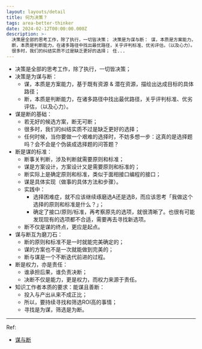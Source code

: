 ```yaml
---
layout: layouts/detail
title: 何为决策？
tags: area-better-thinker
date: 2024-02-12T00:00:00.000Z
description: >-
  决策是全部的思考工作，除了执行，一切皆决策； 决策是为谋与断： 谋，本质是方案能力，基于既有资源 & 潜在资源，描绘出达成目标的具体路径；
  断，本质是判断能力，在诸多路径中找出最优路径，关乎评判标准、优劣评估，（以及心力）。 谋是断的基础： 若无好的候选方案，断无可断；
  很多时，我们的纠结实质不过是缺乏更好的选择； 任...
---
```

* 决策是全部的思考工作，除了执行，一切皆决策；
* 决策是为谋与断：
  * 谋，本质是方案能力，基于既有资源 & 潜在资源，描绘出达成目标的具体路径；
  * 断，本质是判断能力，在诸多路径中找出最优路径，关乎评判标准、优劣评估，（以及心力）。
* 谋是断的基础：
  * 若无好的候选方案，断无可断；
  * 很多时，我们的纠结实质不过是缺乏更好的选择；
  * 任何时候，当你要做一个艰难的选择时，不妨多想一步：这真的是选择题吗？会不会是个伪装成选择题的问答题？
* 断是谋的标准：
  * 断事关判断，涉及判断就需要原则和标准；
  * 谋是方案设计，方案设计又是需要原则和标准的；
  * 断实际上是确定原则和标准，类似于面相接口编程的接口；
  * 谋是具体实现（做事的具体方法和步骤）。
  * 实践中：
    * 选择困难症，就不应该继续琢磨选A还是选B，而应该思考「我做这个选择的原则和标准是什么？」；
    * 确定了接口/原则/标准，再考察原先的选项，就很清晰了。也很有可能发现现有的选项都不合适，需要再去寻找新选项。
  * 断不仅是谋的终点，更应是起点。
* 谋与断互为磨刀石：
  * 断的原则和标准不是一时就能完美确定的；
  * 谋的方案也不是一次就能做到完美的；
  * 断与谋是一个不断迭代前进的过程。
* 断是权力，亦是责任：
  * 谁承担后果，谁负责决断；
  * 决断不仅是能力，更是权力，而权力来源于责任。
* 知识工作者本质的要求：能谋且善断：
  * 投入与产出从来不成正比；
  * 所以，要持续寻找和筛选ROI高的事情；
  * 寻找是为谋，筛选是为断。

---

Ref:
* <a href="https://mp.weixin.qq.com/s/hRWKVtq8XmgeLEOfm-BCDA" target="_blank">谋与断</a>
